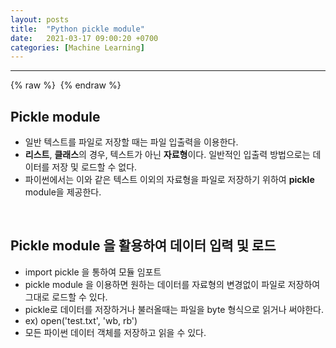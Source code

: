 ```yaml
---
layout: posts
title:  "Python pickle module"
date:   2021-03-17 09:00:20 +0700
categories: [Machine Learning]
---
```

<link rel = "stylesheet" href ="/static/css/bootstrap.min.css">


--------------------------


{% raw %} <img src="https://Kimjs11.github.io/img/pickle.jpg" alt=""> {% endraw %}

## Pickle module<br/>
* 일반 텍스트를 파일로 저장할 때는 파일 입출력을 이용한다. <br/>
* **리스트**, **클래스**의 경우, 텍스트가 아닌 **자료형**이다. 일반적인 입출력 방법으로는 데이터를 저장 및 로드할 수 없다.<br/>
* 파이썬에서는 이와 같은 텍스트 이외의 자료형을 파일로 저장하기 위하여 **pickle** module을 제공한다.<br/>
<br/>

## Pickle module 을 활용하여 데이터 입력 및 로드<br/>
* import pickle 을 통하여 모듈 임포트<br/>
* pickle module 을 이용하면 원하는 데이터를 자료형의 변경없이 파일로 저장하여 그대로 로드할 수 있다.<br/>
* pickle로 데이터를 저장하거나 불러올때는 파일을 byte 형식으로 읽거나 써야한다. <br/>
* ex) open('test.txt', 'wb, rb')<br/>
* 모든 파이썬 데이터 객체를 저장하고 읽을 수 있다.

